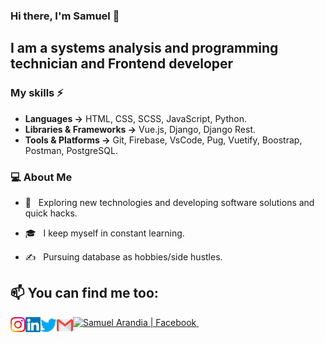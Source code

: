 ### Hi there, I'm Samuel 👋
 <h2>I am a systems analysis and programming technician  and Frontend developer</h2>
 
### My skills ⚡

- **Languages →** HTML, CSS, SCSS, JavaScript, Python.
- **Libraries & Frameworks →** Vue.js, Django, Django Rest.
- **Tools & Platforms →** Git, Firebase, VsCode, Pug, Vuetify, Boostrap, Postman, PostgreSQL.
 
<h3>💻 About Me </h3>

- 🤔 &nbsp; Exploring new technologies and developing software solutions and quick hacks.

- 🎓 &nbsp; I keep myself in constant learning.

- ✍️ &nbsp; Pursuing database as hobbies/side hustles.

## 📫 You can find me too:
  <a href='https://www.facebook.com/samuel.arandia/' width="24px" target='_blank'>
    <img src='./assets/social-   media/facebook.svg' alt='Samuel Arandia | Facebook '/>
</a> &nbsp;&nbsp;
  <a href="https://www.instagram.com/samuel_arandia/">
    <img align="left" alt="Satyam Goyal | Instagram" width="24px" src="https://github.com/SatYu26/SatYu26/blob/master/Assets/Instagram.svg" />
  </a> &nbsp;&nbsp;

  <a href="https://www.linkedin.com/in/samuel-arandia/">
    <img align="left" alt="Samuel Arandia | Linkedin" width="24px" src="https://github.com/SatYu26/SatYu26/blob/master/Assets/Linkedin.svg" />
  </a> &nbsp;&nbsp;
  <a href="https://twitter.com/arandia_samuel">
    <img align="left" alt="Samuel Arandia | Twitter" width="26px" src="https://github.com/SatYu26/SatYu26/blob/master/Assets/Twitter.svg" />
  </a> &nbsp;&nbsp;
  <a href="mailto:samuelarandia@gmail.com">
    <img align="left" alt="Samuel Arandia | Gmail" width="26px" src="https://github.com/SatYu26/SatYu26/blob/master/Assets/Gmail.svg" />
  </a>

<!--
**samuelArandia/samuelarandia** is a ✨ _special_ ✨ repository because its `README.md` (this file) appears on your GitHub profile.

Here are some ideas to get you started:

- 🔭 I’m currently working on ...
- 🌱 I’m currently learning ...
- 👯 I’m looking to collaborate on ...
- 🤔 I’m looking for help with ...
- 💬 Ask me about ...
- 📫 How to reach me: ...
- 😄 Pronouns: ...
- ⚡ Fun fact: ...
-->
